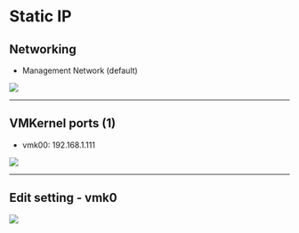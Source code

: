 # Static IP

## Networking
* Management Network (default)

[<img src="https://i.imgur.com/tCD3qid.png">](https://i.imgur.com/tCD3qid.png)

---

## VMKernel ports (1)
* vmk00: 192.168.1.111

[<img src="https://i.imgur.com/eRT9qgg.png">](https://i.imgur.com/eRT9qgg.png)

---

## Edit setting - vmk0
[<img src="https://i.imgur.com/f5F3TZ3.png">](https://i.imgur.com/f5F3TZ3.png)
